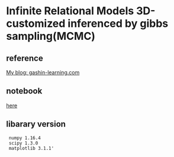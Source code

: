 
# Infinite Relational Models 3D-customized inferenced by gibbs sampling(MCMC)


## reference
[My blog: gashin-learning.com](https://gashin-learning.hatenablog.com/entry/2019/08/28/154500)


## notebook
[here](https://github.com/Gashin-Learning/blog_contents/blob/master/002_nonparaBayes_3D_IRM_gibbs_sampling/expriment_of_IRM_3D_gibs_sampling.ipynb)

## libarary version

```
 numpy 1.16.4
 scipy 1.3.0 
 matplotlib 3.1.1'
```

